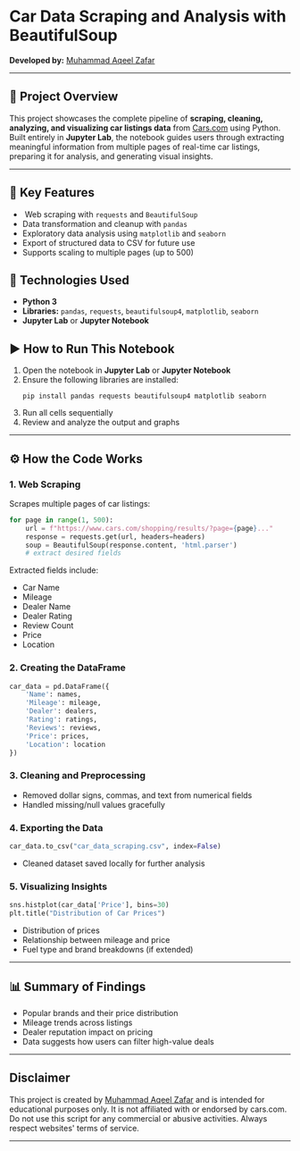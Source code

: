 # **Car Data Scraping and Analysis with BeautifulSoup**

**Developed by:** [Muhammad Aqeel Zafar](https://github.com/maqeelzafar047)

---

## 📌 **Project Overview**

This project showcases the complete pipeline of **scraping, cleaning, analyzing, and visualizing car listings data** from [Cars.com](https://www.cars.com) using Python. Built entirely in **Jupyter Lab**, the notebook guides users through extracting meaningful information from multiple pages of real-time car listings, preparing it for analysis, and generating visual insights.

---

## 🧠 **Key Features**

-  Web scraping with `requests` and `BeautifulSoup`
- Data transformation and cleanup with `pandas`
- Exploratory data analysis using `matplotlib` and `seaborn`
- Export of structured data to CSV for future use
- Supports scaling to multiple pages (up to 500)



## 🧰 **Technologies Used**

- **Python 3**
- **Libraries:** `pandas`, `requests`, `beautifulsoup4`, `matplotlib`, `seaborn`
- **Jupyter Lab** or **Jupyter Notebook**



## ▶️ **How to Run This Notebook**

1. Open the notebook in **Jupyter Lab** or **Jupyter Notebook**
2. Ensure the following libraries are installed:
   ```
   pip install pandas requests beautifulsoup4 matplotlib seaborn
   ```
3. Run all cells sequentially
4. Review and analyze the output and graphs

---

## ⚙️ **How the Code Works**

### 1. **Web Scraping**

Scrapes multiple pages of car listings:

```python
for page in range(1, 500):
    url = f"https://www.cars.com/shopping/results/?page={page}..."
    response = requests.get(url, headers=headers)
    soup = BeautifulSoup(response.content, 'html.parser')
    # extract desired fields
```

Extracted fields include:

- Car Name
- Mileage
- Dealer Name
- Dealer Rating
- Review Count
- Price
- Location

### 2. **Creating the DataFrame**

```python
car_data = pd.DataFrame({
    'Name': names,
    'Mileage': mileage,
    'Dealer': dealers,
    'Rating': ratings,
    'Reviews': reviews,
    'Price': prices,
    'Location': location
})
```

### 3. **Cleaning and Preprocessing**

- Removed dollar signs, commas, and text from numerical fields
- Handled missing/null values gracefully

### 4. **Exporting the Data**

```python
car_data.to_csv("car_data_scraping.csv", index=False)
```

- Cleaned dataset saved locally for further analysis

### **5. Visualizing Insights**

```python
sns.histplot(car_data['Price'], bins=30)
plt.title("Distribution of Car Prices")
```

- Distribution of prices
- Relationship between mileage and price
- Fuel type and brand breakdowns (if extended)

---

## 📊 Summary of Findings

- Popular brands and their price distribution
- Mileage trends across listings
- Dealer reputation impact on pricing
- Data suggests how users can filter high-value deals

---

## **Disclaimer**

This project is created by [Muhammad Aqeel Zafar](https://github.com/maqeelzafar047) and is intended for educational purposes only. It is not affiliated with or endorsed by cars.com. Do not use this script for any commercial or abusive activities. Always respect websites' terms of service.

---
